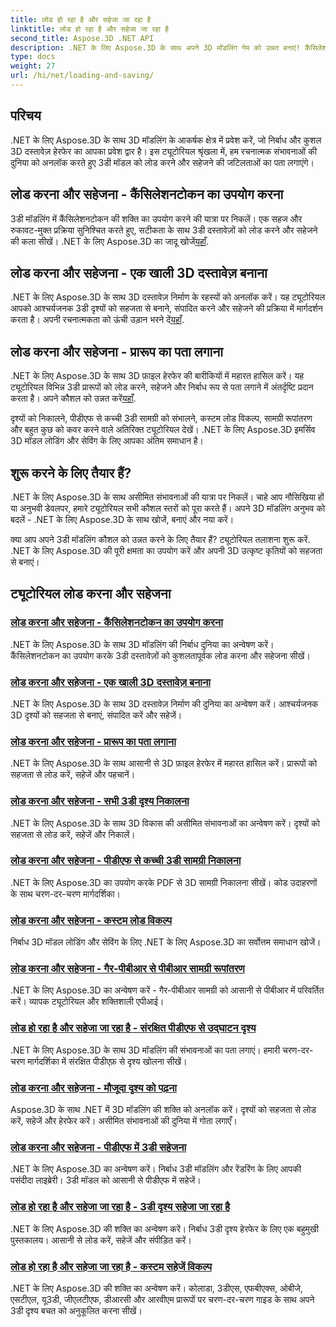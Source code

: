 ```yaml
---
title: लोड हो रहा है और सहेजा जा रहा है
linktitle: लोड हो रहा है और सहेजा जा रहा है
second_title: Aspose.3D .NET API
description: .NET के लिए Aspose.3D के साथ अपने 3D मॉडलिंग गेम को उन्नत बनाएं! कैंसिलेशनटोकन का उपयोग करके कुशल लोडिंग और सेविंग तकनीकों में महारत हासिल करें। अभी अन्वेषण करें!
type: docs
weight: 27
url: /hi/net/loading-and-saving/
---
```

## परिचय

.NET के लिए Aspose.3D के साथ 3D मॉडलिंग के आकर्षक क्षेत्र में प्रवेश करें, जो निर्बाध और कुशल 3D दस्तावेज़ हेरफेर का आपका प्रवेश द्वार है। इस ट्यूटोरियल श्रृंखला में, हम रचनात्मक संभावनाओं की दुनिया को अनलॉक करते हुए 3डी मॉडल को लोड करने और सहेजने की जटिलताओं का पता लगाएंगे।

## लोड करना और सहेजना - कैंसिलेशनटोकन का उपयोग करना

3डी मॉडलिंग में कैंसिलेशनटोकन की शक्ति का उपयोग करने की यात्रा पर निकलें। एक सहज और रुकावट-मुक्त प्रक्रिया सुनिश्चित करते हुए, सटीकता के साथ 3डी दस्तावेज़ों को लोड करने और सहेजने की कला सीखें। .NET के लिए Aspose.3D का जादू खोजें[यहाँ](./cancellation-token/).

## लोड करना और सहेजना - एक खाली 3D दस्तावेज़ बनाना

 .NET के लिए Aspose.3D के साथ 3D दस्तावेज़ निर्माण के रहस्यों को अनलॉक करें। यह ट्यूटोरियल आपको आश्चर्यजनक 3डी दृश्यों को सहजता से बनाने, संपादित करने और सहेजने की प्रक्रिया में मार्गदर्शन करता है। अपनी रचनात्मकता को ऊंची उड़ान भरने दें[यहाँ](./create-empty-3d-document/).

## लोड करना और सहेजना - प्रारूप का पता लगाना

 .NET के लिए Aspose.3D के साथ 3D फ़ाइल हेरफेर की बारीकियों में महारत हासिल करें। यह ट्यूटोरियल विभिन्न 3डी प्रारूपों को लोड करने, सहेजने और निर्बाध रूप से पता लगाने में अंतर्दृष्टि प्रदान करता है। अपने कौशल को उन्नत करें[यहाँ](./detect-format/).

दृश्यों को निकालने, पीडीएफ से कच्ची 3डी सामग्री को संभालने, कस्टम लोड विकल्प, सामग्री रूपांतरण और बहुत कुछ को कवर करने वाले अतिरिक्त ट्यूटोरियल देखें। .NET के लिए Aspose.3D इमर्सिव 3D मॉडल लोडिंग और सेविंग के लिए आपका अंतिम समाधान है।

## शुरू करने के लिए तैयार हैं?

.NET के लिए Aspose.3D के साथ असीमित संभावनाओं की यात्रा पर निकलें। चाहे आप नौसिखिया हों या अनुभवी डेवलपर, हमारे ट्यूटोरियल सभी कौशल स्तरों को पूरा करते हैं। अपने 3D मॉडलिंग अनुभव को बदलें - .NET के लिए Aspose.3D के साथ खोजें, बनाएं और नया करें।

क्या आप अपने 3डी मॉडलिंग कौशल को उन्नत करने के लिए तैयार हैं? ट्यूटोरियल तलाशना शुरू करें. .NET के लिए Aspose.3D की पूरी क्षमता का उपयोग करें और अपनी 3D उत्कृष्ट कृतियों को सहजता से बनाएं।
## ट्यूटोरियल लोड करना और सहेजना
### [लोड करना और सहेजना - कैंसिलेशनटोकन का उपयोग करना](./cancellation-token/)
.NET के लिए Aspose.3D के साथ 3D मॉडलिंग की निर्बाध दुनिया का अन्वेषण करें। कैंसिलेशनटोकन का उपयोग करके 3डी दस्तावेज़ों को कुशलतापूर्वक लोड करना और सहेजना सीखें।
### [लोड करना और सहेजना - एक खाली 3D दस्तावेज़ बनाना](./create-empty-3d-document/)
.NET के लिए Aspose.3D के साथ 3D दस्तावेज़ निर्माण की दुनिया का अन्वेषण करें। आश्चर्यजनक 3D दृश्यों को सहजता से बनाएं, संपादित करें और सहेजें।
### [लोड करना और सहेजना - प्रारूप का पता लगाना](./detect-format/)
.NET के लिए Aspose.3D के साथ आसानी से 3D फ़ाइल हेरफेर में महारत हासिल करें। प्रारूपों को सहजता से लोड करें, सहेजें और पहचानें।
### [लोड करना और सहेजना - सभी 3डी दृश्य निकालना](./extract-all-3d-scenes/)
.NET के लिए Aspose.3D के साथ 3D विकास की असीमित संभावनाओं का अन्वेषण करें। दृश्यों को सहजता से लोड करें, सहेजें और निकालें।
### [लोड करना और सहेजना - पीडीएफ से कच्ची 3डी सामग्री निकालना](./extract-raw-3d-contents-pdf/)
.NET के लिए Aspose.3D का उपयोग करके PDF से 3D सामग्री निकालना सीखें। कोड उदाहरणों के साथ चरण-दर-चरण मार्गदर्शिका।
### [लोड करना और सहेजना - कस्टम लोड विकल्प](./custom-load-options/)
निर्बाध 3D मॉडल लोडिंग और सेविंग के लिए .NET के लिए Aspose.3D का सर्वोत्तम समाधान खोजें।
### [लोड करना और सहेजना - गैर-पीबीआर से पीबीआर सामग्री रूपांतरण](./non-pbr-to-pbr-material-conversion/)
.NET के लिए Aspose.3D का अन्वेषण करें - गैर-पीबीआर सामग्री को आसानी से पीबीआर में परिवर्तित करें। व्यापक ट्यूटोरियल और शक्तिशाली एपीआई।
### [लोड हो रहा है और सहेजा जा रहा है - संरक्षित पीडीएफ से उद्घाटन दृश्य](./open-scene-protected-pdf/)
.NET के लिए Aspose.3D के साथ 3D मॉडलिंग की संभावनाओं का पता लगाएं। हमारी चरण-दर-चरण मार्गदर्शिका में संरक्षित पीडीएफ़ से दृश्य खोलना सीखें।
### [लोड करना और सहेजना - मौजूदा दृश्य को पढ़ना](./read-existing-scene/)
Aspose.3D के साथ .NET में 3D मॉडलिंग की शक्ति को अनलॉक करें। दृश्यों को सहजता से लोड करें, सहेजें और हेरफेर करें। असीमित संभावनाओं की दुनिया में गोता लगाएँ।
### [लोड करना और सहेजना - पीडीएफ में 3डी सहेजना](./save-3d-in-pdf/)
.NET के लिए Aspose.3D का अन्वेषण करें। निर्बाध 3डी मॉडलिंग और रेंडरिंग के लिए आपकी पसंदीदा लाइब्रेरी। 3डी मॉडल को आसानी से पीडीएफ में सहेजें।
### [लोड हो रहा है और सहेजा जा रहा है - 3डी दृश्य सहेजा जा रहा है](./save-3d-scene/)
 .NET के लिए Aspose.3D की शक्ति का अन्वेषण करें। निर्बाध 3डी दृश्य हेरफेर के लिए एक बहुमुखी पुस्तकालय। आसानी से लोड करें, सहेजें और संपीड़ित करें।
### [लोड हो रहा है और सहेजा जा रहा है - कस्टम सहेजें विकल्प](./custom-save-options/)
.NET के लिए Aspose.3D की शक्ति का अन्वेषण करें। कोलाडा, 3डीएस, एफबीएक्स, ओबीजे, एसटीएल, यू3डी, जीएलटीएफ, डीआरसी और आरवीएम प्रारूपों पर चरण-दर-चरण गाइड के साथ अपने 3डी दृश्य बचत को अनुकूलित करना सीखें।